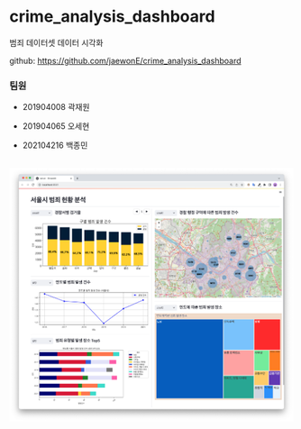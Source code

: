 # crime_analysis_dashboard

범죄 데이터셋 데이터 시각화

github: https://github.com/jaewonE/crime_analysis_dashboard

### 팀원

* 201904008 곽재원

* 201904065 오세현

* 202104216 백종민

<br>

<img src="https://raw.githubusercontent.com/jaewonE/crime_analysis_dashboard/main/%ED%99%94%EB%A9%B4.png" alt="dashboard preview image" />
